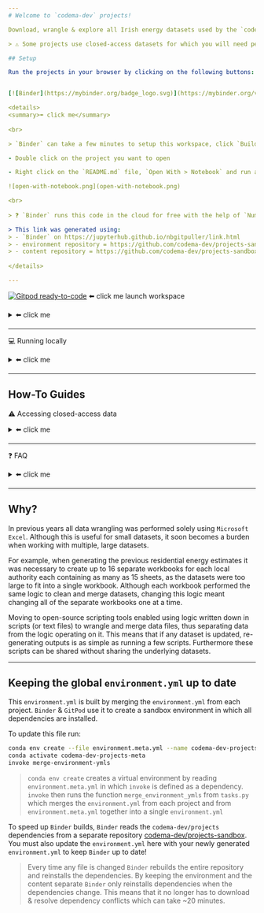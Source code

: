 ```yaml
---
# Welcome to `codema-dev` projects!

Download, wrangle & explore all Irish energy datasets used by the `codema-dev` team

> ⚠️ Some projects use closed-access datasets for which you will need permission from the `codema-dev` team to use!  Email us at codema-dev@codema.ie

## Setup

Run the projects in your browser by clicking on the following buttons:


[![Binder](https://mybinder.org/badge_logo.svg)](https://mybinder.org/v2/gh/codema-dev/projects-sandbox/main?urlpath=git-pull%3Frepo%3Dhttps%253A%252F%252Fgithub.com%252Fcodema-dev%252Fprojects%26urlpath%3Dlab%252Ftree%252Fprojects%252Fbinder.ipynb%26branch%3Dmain) ⬅️ click me to launch workspace

<details>
<summary>⬅️ click me</summary>
    
<br>

> `Binder` can take a few minutes to setup this workspace, click `Build logs > show` to see view the build progress.

- Double click on the project you want to open

- Right click on the `README.md` file, `Open With > Notebook` and run all cells

![open-with-notebook.png](open-with-notebook.png)

<br>
    
> ❓ `Binder` runs this code in the cloud for free with the help of `NumFocus`, if you find this useful consider donating to them [here](https://numfocus.org/)

> This link was generated using:
> - `Binder` on https://jupyterhub.github.io/nbgitpuller/link.html
> - environment repository = https://github.com/codema-dev/projects-sandbox 
> - content repository = https://github.com/codema-dev/projects-sandbox
    
</details>

---
```


[![Gitpod ready-to-code](https://img.shields.io/badge/Gitpod-ready--to--code-908a85?logo=gitpod)](https://gitpod.io/#https://github.com/codema-dev/projects) ⬅️ click me launch workspace

<details>
<summary>⬅️ click me</summary>

- Double click on the project you want to open

- Right click `README.md > Open Preview` to view the project guide
    
- Change your Terminal directory to a project folder by running:
    ```bash
    cd NAME-OF-PROJECT
    ```

⚠️ **Warning!** ⚠️
- If **`(/workspace/projects/venv)` disappears** from your prompt this means your Terminal no longer has access to all of the dependencies required to run projects so you need to reactivate it by running:
    ```bash
    conda activate /workspace/projects/venv
    ``` 
- If the **Terminal disappears** from the bottom of your screen click `≡ > Terminal > New`` Terminal` 
</details>

---

💻 Running locally

<details>
<summary>⬅️ click me</summary>

**Easy**:

- Install [Anaconda](https://www.anaconda.com/products/individual)
- [Import the `environment.yml`](https://docs.anaconda.com/anaconda/navigator/tutorials/manage-environments/#importing-an-environment) of a project via Anaconda Navigator
- Launch [VSCode from Anaconda Navigator](https://docs.anaconda.com/anaconda/user-guide/tasks/integration/vscode/)
- Install [Python for VSCode](https://marketplace.visualstudio.com/items?itemName=ms-python.python)
- Follow the GitPod instructions

**Lightweight**:

- Install: 
    - [VSCode](https://code.visualstudio.com/Download)
    - [mambaforge](https://github.com/conda-forge/miniforge)
    - [Python for VSCode](https://marketplace.visualstudio.com/items?itemName=ms-python.python)

- Install all project dependencies via each project's `environment.yml` in your Terminal:
    ```{code-cell} bash
    conda create env --file environment.yml && conda activate NAME-OF-ENVIRONMENT
    ```
    > Click the `environment.yml` to view the environment name

- Follow the GitPod instructions
</details>

---

## How-To Guides

⚠️ Accessing closed-access data

<details>
<summary>⬅️ click me</summary>

- Create a new file called `.env` in your project directory

- Add your s3 credentials to the `.env` file:

```
AWS_ACCESS_KEY_ID = "AKIA...."
AWS_SECRET_ACCESS_KEY = "KXY6..."
```
</details>

---

❓ FAQ

<details>
<summary>⬅️ click me</summary>

- If after running a project you see ...

    (1)
    ```python-traceback
    botocore.exceptions.NoCredentialsError: Unable to locate credentials
    ```
    ... follow the instructions at ⚠️ **Accessing closed-access data** 

    (2)
    ```python-traceback
    ModuleNotFoundError
    ```
    ... install the missing module with `conda install NAME` or `pip install NAME` and [raise an issue](https://github.com/codema-dev/projects/issues) on our Github

</details>

---

## Why?

In previous years all data wrangling was performed solely using `Microsoft Excel`.   Although this is useful for small datasets, it soon becomes a burden when working with multiple, large datasets.

For example, when generating the previous residential energy estimates it was necessary to create up to 16 separate workbooks for each local authority each containing as many as 15 sheets, as the datasets were too large to fit into a single workbook.  Although each workbook performed the same logic to clean and merge datasets, changing this logic meant changing all of the separate workbooks one at a time.

Moving to open-source scripting tools enabled using logic written down in scripts (or text files) to wrangle and merge data files, thus separating data from the logic operating on it.  This means that if any dataset is updated, re-generating outputs is as simple as running a few scripts.  Furthermore these scripts can be shared without sharing the underlying datasets.  

---

## Keeping the global `environment.yml` up to date

This `environment.yml` is built by merging the `environment.yml` from each project.  `Binder` & `GitPod` use it to create a sandbox environment in which all dependencies are installed.

To update this file run:

```bash
conda env create --file environment.meta.yml --name codema-dev-projects-meta
conda activate codema-dev-projects-meta
invoke merge-environment-ymls
```

> `conda env create` creates a virtual environment by reading `environment.meta.yml` in which `invoke` is defined as a dependency.  `invoke` then runs the function `merge_environment_ymls` from `tasks.py` which merges the `environment.yml` from each project and from `environment.meta.yml` together into a single `environment.yml` 

To speed up `Binder` builds, `Binder` reads the `codema-dev/projects` dependencies from a separate repository [codema-dev/projects-sandbox](https://github.com/codema-dev/projects-sandbox).  You must also update the `environment.yml` here with your newly generated `environment.yml` to keep `Binder` up to date!

> Every time any file is changed `Binder` rebuilds the entire repository and reinstalls the dependencies.  By keeping the environment and the content separate `Binder` only reinstalls dependencies when the dependencies change.  This means that it no longer has to download & resolve dependency conflicts which can take ~20 minutes. 
